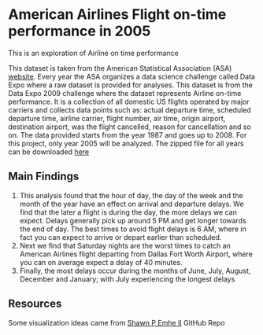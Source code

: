 # American Airlines Flight on-time performance in 2005

This is an exploration of  Airline on time performance

This dataset is taken from the American Statistical Association (ASA) [website](https://community.amstat.org/jointscsg-section/dataexpo/dataexpo2009). Every year the ASA organizes a data science challenge called Data Expo where a raw dataset is provided for analyses. This dataset is from the Data Expo 2009 challenge where the dataset represents Airline on-time performance. It is a collection of all domestic US flights operated by major carriers and collects data points such as: actual departure time, scheduled departure time, airline carrier, flight number, air time, origin airport, destination airport, was the flight cancelled, reason for cancellation and so on. The data provided starts from the year 1987 and goes up to 2008. For this project, only year 2005 will be analyzed. The zipped file for all years can be downloaded [here](http://ww2.amstat.org/sections/graphics/datasets/DataExpo2009.zip)

## Main Findings
1. This analysis found that the hour of day, the day of the week and the month of the year have an effect on arrival and departure delays. We find that the later a flight is during the day, the more delays we can expect. Delays generally pick up around 5 PM and get longer towards the end of day. The best times to avoid flight delays is 6 AM, where in fact you can expect to arrive or depart earlier than scheduled.
2. Next we find that Saturday nights are the worst times to catch an American Airlines flight departing from Dallas Fort Worth Airport, where you can on average expect a delay of 40 minutes.
3. Finally, the most delays occur during the months of June, July, August, December and January; with July experiencing the longest delays

## Resources
Some visualization ideas came from [Shawn P Emhe II](https://shawnemhe.github.io/udacity-data-analyst/p6/python_eda/python_eda.html) GitHub Repo
